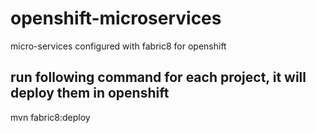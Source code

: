 # openshift-microservices
micro-services configured with fabric8 for openshift




## run following command for each project, it will deploy them in openshift


mvn fabric8:deploy
